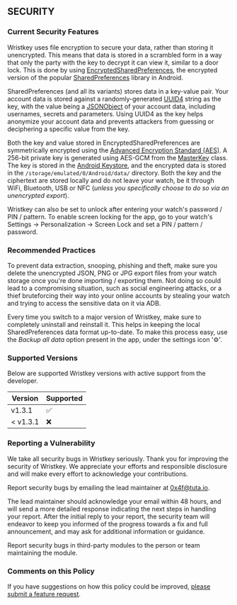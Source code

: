 ## SECURITY

### Current Security Features

Wristkey uses file encryption to secure your data, rather than storing it unencrypted. This means that data is stored in a scrambled form in a way that only the party with the key to decrypt it can view it, similar to a door lock. This is done by using [EncryptedSharedPreferences](https://developer.android.com/reference/androidx/security/crypto/EncryptedSharedPreferences), the encrypted version of the popular [SharedPreferences](https://developer.android.com/training/data-storage/shared-preferences) library in Android.

SharedPreferences (and all its variants) stores data in a key-value pair. Your account data is stored against a randomly-generated [UUID4](https://docs.oracle.com/javase/8/docs/api/java/util/UUID.html) string as the key, with the value being a [JSONObject](https://developer.android.com/reference/org/json/JSONObject) of your account data, including usernames, secrets and parameters. Using UUID4 as the key helps anonymize your account data and prevents attackers from guessing or deciphering a specific value from the key.

Both the key and value stored in EncryptedSharedPreferences are symmetrically encrypted using the [Advanced Encryption Standard (AES)](https://web.archive.org/web/20210622171351/https://nvlpubs.nist.gov/nistpubs/FIPS/NIST.FIPS.197.pdf). A 256-bit private key is generated using AES-GCM from the [MasterKey](https://developer.android.com/reference/androidx/security/crypto/MasterKey) class. The key is stored in the [Android Keystore](https://developer.android.com/training/articles/keystore), and the encrypted data is stored in the `/storage/emulated/0/Android/data/` directory. Both the key and the ciphertext are stored locally and do not leave your watch, be it through WiFi, Bluetooth, USB or NFC (_unless you specifically choose to do so via an unencrypted export_).

Wristkey can also be set to unlock after entering your watch's password / PIN / pattern. To enable screen locking for the app, go to your watch's Settings → Personalization → Screen Lock and set a PIN / pattern / password.

### Recommended Practices

To prevent data extraction, snooping, phishing and theft, make sure you delete the unencrypted JSON, PNG or JPG export files from your watch storage once you're done importing / exporting them. Not doing so could lead to a compromising situation, such as social engineering attacks, or a thief bruteforcing their way into your online accounts by stealing your watch and trying to access the sensitive data on it via ADB.

Every time you switch to a major version of Wristkey, make sure to completely uninstall and reinstall it. This helps in keeping the local SharedPreferences data format up-to-date. To make this process easy, use the _Backup all data_ option present in the app, under the settings icon '⚙️'.

### Supported Versions

Below are supported Wristkey versions with active support from the developer.

| Version  | Supported          |
| -------  | ------------------ |
| v1.3.1   | :white_check_mark: |
| < v1.3.1 | :x:                |

### Reporting a Vulnerability

We take all security bugs in Wristkey seriously.
Thank you for improving the security of Wristkey. We appreciate your efforts and
responsible disclosure and will make every effort to acknowledge your
contributions.

Report security bugs by emailing the lead maintainer at 0x4f@tuta.io.

The lead maintainer should acknowledge your email within 48 hours, and will send a
more detailed response indicating the next steps in handling
your report. After the initial reply to your report, the security team will
endeavor to keep you informed of the progress towards a fix and full
announcement, and may ask for additional information or guidance.

Report security bugs in third-party modules to the person or team maintaining
the module.

### Comments on this Policy

If you have suggestions on how this policy could be improved, [please submit a
feature request](https://github.com/4f77616973/Wristkey/issues).
